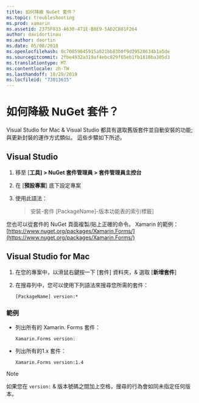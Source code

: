 ```yaml
---
title: 如何降級 NuGet 套件？
ms.topic: troubleshooting
ms.prod: xamarin
ms.assetid: 2375F833-A630-471E-B8E9-5AD2CB81F264
author: davidortinau
ms.author: daortin
ms.date: 05/08/2018
ms.openlocfilehash: 0c70859845915a821bb83b0f9d29528634b1a5de
ms.sourcegitcommit: 2fbe4932a319af4ebc829f65eb1fb1816ba305d3
ms.translationtype: MT
ms.contentlocale: zh-TW
ms.lasthandoff: 10/29/2019
ms.locfileid: "73013615"
---
```

# <a name="how-do-i-downgrade-a-nuget-package"></a>如何降級 NuGet 套件？

Visual Studio for Mac & Visual Studio 都具有選取舊版套件並自動安裝的功能;與更新封裝的運作方式類似。 這些步驟如下所述。

## <a name="visual-studio"></a>Visual Studio

1. 移至 [**工具] > NuGet 套件管理員 > 套件管理員主控台**
2. 在 [**預設專案**] 底下設定專案
3. 使用此語法：

    > 安裝-套件 [PackageName]-版本功能表的索引標籤]

您也可以從套件的 NuGet 頁面複製/貼上正確的命令。 Xamarin 的範例： [https://www.nuget.org/packages/Xamarin.Forms/](https://www.nuget.org/packages/Xamarin.Forms/)

## <a name="visual-studio-for-mac"></a>Visual Studio for Mac

1. 在您的專案中，以滑鼠右鍵按一下 [套件] 資料夾，& 選取 [**新增套件**]
2. 在搜尋列中，您可以使用下列語法來搜尋您所需的套件：

    `[PackageName] version:*`

### <a name="examples"></a>範例 

- 列出所有的 Xamarin. Forms 套件： 

    `Xamarin.Forms version:`

- 列出所有的1.x 套件： 

    `Xamarin.Forms version:1.4`

> [!NOTE]
> 如果您在 `version:` & 版本號碼之間加上空格，搜尋的行為會如同未指定任何版本。
